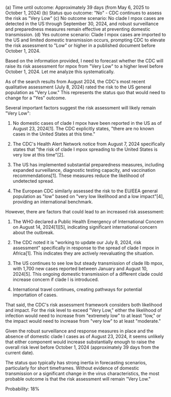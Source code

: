 (a) Time until outcome: Approximately 39 days (from May 6, 2025 to October 1, 2024)
(b) Status quo outcome: "No" - CDC continues to assess the risk as "Very Low"
(c) No outcome scenario: No clade I mpox cases are detected in the US through September 30, 2024, and robust surveillance and preparedness measures remain effective at preventing domestic transmission.
(d) Yes outcome scenario: Clade I mpox cases are imported to the US and limited domestic transmission occurs, prompting CDC to elevate the risk assessment to "Low" or higher in a published document before October 1, 2024.

Based on the information provided, I need to forecast whether the CDC will raise its risk assessment for mpox from "Very Low" to a higher level before October 1, 2024. Let me analyze this systematically.

As of the search results from August 2024, the CDC's most recent qualitative assessment (July 8, 2024) rated the risk to the US general population as "Very Low." This represents the status quo that would need to change for a "Yes" outcome.

Several important factors suggest the risk assessment will likely remain "Very Low":

1. No domestic cases of clade I mpox have been reported in the US as of August 23, 2024[1]. The CDC explicitly states, "there are no known cases in the United States at this time."

2. The CDC's Health Alert Network notice from August 7, 2024 specifically states that "the risk of clade I mpox spreading to the United States is very low at this time"[2].

3. The US has implemented substantial preparedness measures, including expanded surveillance, diagnostic testing capacity, and vaccination recommendations[1]. These measures reduce the likelihood of undetected spread.

4. The European CDC similarly assessed the risk to the EU/EEA general population as "low" based on "very low likelihood and a low impact"[4], providing an international benchmark.

However, there are factors that could lead to an increased risk assessment:

1. The WHO declared a Public Health Emergency of International Concern on August 14, 2024[1][5], indicating significant international concern about the outbreak.

2. The CDC noted it is "working to update our July 8, 2024, risk assessment" specifically in response to the spread of clade I mpox in Africa[1]. This indicates they are actively reevaluating the situation.

3. The US continues to see low but steady transmission of clade IIb mpox, with 1,700 new cases reported between January and August 10, 2024[5]. This ongoing domestic transmission of a different clade could increase concern if clade I is introduced.

4. International travel continues, creating pathways for potential importation of cases.

That said, the CDC's risk assessment framework considers both likelihood and impact. For the risk level to exceed "Very Low," either the likelihood of infection would need to increase from "extremely low" to at least "low," or the impact would need to increase from "very low" to at least "moderate." 

Given the robust surveillance and response measures in place and the absence of domestic clade I cases as of August 23, 2024, it seems unlikely that either component would increase substantially enough to raise the overall risk level before October 1, 2024 (approximately 39 days from the current date).

The status quo typically has strong inertia in forecasting scenarios, particularly for short timeframes. Without evidence of domestic transmission or a significant change in the virus characteristics, the most probable outcome is that the risk assessment will remain "Very Low."

Probability: 18%